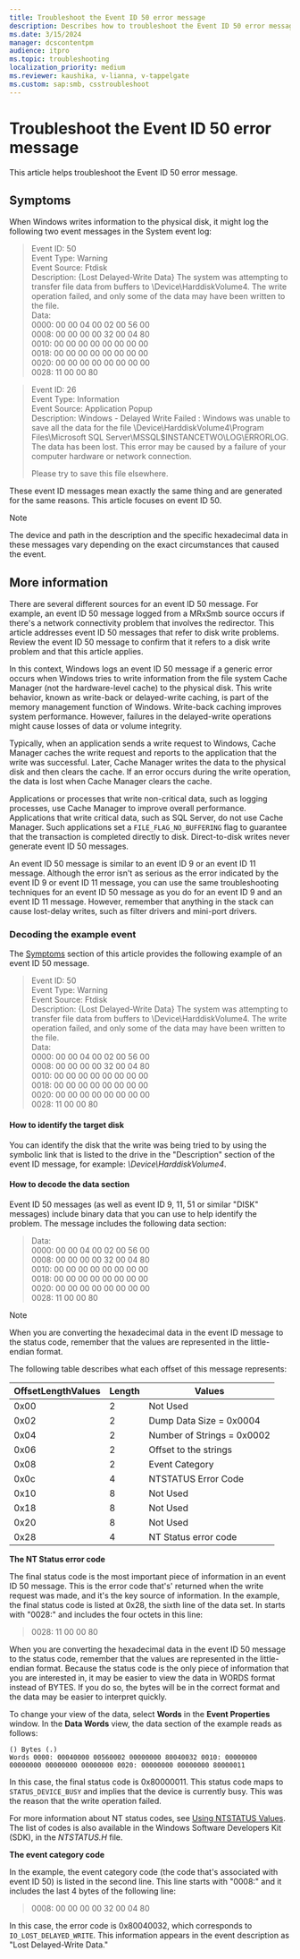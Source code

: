 ```yaml
---
title: Troubleshoot the Event ID 50 error message
description: Describes how to troubleshoot the Event ID 50 error message.
ms.date: 3/15/2024
manager: dcscontentpm
audience: itpro
ms.topic: troubleshooting
localization_priority: medium
ms.reviewer: kaushika, v-lianna, v-tappelgate
ms.custom: sap:smb, csstroubleshoot
---
```

# Troubleshoot the Event ID 50 error message

This article helps troubleshoot the Event ID 50 error message.

## Symptoms

When Windows writes information to the physical disk, it might log the following two event messages in the System event log:

> Event ID: 50  
Event Type: Warning  
Event Source: Ftdisk  
Description: {Lost Delayed-Write Data} The system was attempting to transfer file data from buffers to \Device\HarddiskVolume4. The write operation failed, and only some of the data may have been written to the file.  
Data:  
0000: 00 00 04 00 02 00 56 00  
0008: 00 00 00 00 32 00 04 80  
0010: 00 00 00 00 00 00 00 00  
0018: 00 00 00 00 00 00 00 00  
0020: 00 00 00 00 00 00 00 00  
0028: 11 00 00 80  

> Event ID: 26  
Event Type: Information  
Event Source: Application Popup  
Description: Windows - Delayed Write Failed : Windows was unable to save all the data for the file \Device\HarddiskVolume4\Program Files\Microsoft SQL Server\MSSQL$INSTANCETWO\LOG\ERRORLOG. The data has been lost. This error may be caused by a failure of your computer hardware or network connection.  
>  
> Please try to save this file elsewhere.  

These event ID messages mean exactly the same thing and are generated for the same reasons. This article focuses on event ID 50.

> [!NOTE]  
> The device and path in the description and the specific hexadecimal data in these messages vary depending on the exact circumstances that caused the event.

## More information

There are several different sources for an event ID 50 message. For example, an event ID 50 message logged from a MRxSmb source occurs if there's a network connectivity problem that involves the redirector. This article addresses event ID 50 messages that refer to disk write problems. Review the event ID 50 message to confirm that it refers to a disk write problem and that this article applies.

In this context, Windows logs an event ID 50 message if a generic error occurs when Windows tries to write information from the file system Cache Manager (not the hardware-level cache) to the physical disk. This write behavior, known as write-back or delayed-write caching, is part of the memory management function of Windows. Write-back caching improves system performance. However, failures in the delayed-write operations might cause losses of data or volume integrity.

Typically, when an application sends a write request to Windows, Cache Manager caches the write request and reports to the application that the write was successful. Later, Cache Manager writes the data to the physical disk and then clears the cache. If an error occurs during the write operation, the data is lost when Cache Manager clears the cache.

Applications or processes that write non-critical data, such as logging processes, use Cache Manager to improve overall performance. Applications that write critical data, such as SQL Server, do not use Cache Manager. Such applications set a `FILE_FLAG_NO_BUFFERING` flag to guarantee that the transaction is completed directly to disk. Direct-to-disk writes never generate event ID 50 messages.

An event ID 50 message is similar to an event ID 9 or an event ID 11 message. Although the error isn't as serious as the error indicated by the event ID 9 or event ID 11 message, you can use the same troubleshooting techniques for an event ID 50 message as you do for an event ID 9 and an event ID 11 message. However, remember that anything in the stack can cause lost-delay writes, such as filter drivers and mini-port drivers.

### Decoding the example event

The [Symptoms](#symptoms) section of this article provides the following example of an event ID 50 message.

> Event ID: 50  
Event Type: Warning  
Event Source: Ftdisk  
Description: {Lost Delayed-Write Data} The system was attempting to transfer file data from buffers to \Device\HarddiskVolume4. The write operation failed, and only some of the data may have been written to the file.  
Data:  
0000: 00 00 04 00 02 00 56 00  
0008: 00 00 00 00 32 00 04 80  
0010: 00 00 00 00 00 00 00 00  
0018: 00 00 00 00 00 00 00 00  
0020: 00 00 00 00 00 00 00 00  
0028: 11 00 00 80  

#### How to identify the target disk

You can identify the disk that the write was being tried to by using the symbolic link that is listed to the drive in the "Description" section of the event ID message, for example: *\\Device\\HarddiskVolume4*.

#### How to decode the data section

Event ID 50 messages (as well as event ID 9, 11, 51 or similar "DISK" messages) include binary data that you can use to help identify the problem. The message includes the following data section:

> Data:  
0000: 00 00 04 00 02 00 56 00  
0008: 00 00 00 00 32 00 04 80  
0010: 00 00 00 00 00 00 00 00  
0018: 00 00 00 00 00 00 00 00  
0020: 00 00 00 00 00 00 00 00  
0028: 11 00 00 80  

> [!NOTE]  
> When you are converting the hexadecimal data in the event ID message to the status code, remember that the values are represented in the little-endian format.

The following table describes what each offset of this message represents:

|OffsetLengthValues|Length|Values|
|-----------|------------|---------|
|0x00|2|Not Used|
|0x02|2|Dump Data Size = 0x0004|
|0x04|2|Number of Strings = 0x0002|
|0x06|2|Offset to the strings|
|0x08|2|Event Category|
|0x0c|4|NTSTATUS Error Code|
|0x10|8|Not Used|
|0x18|8|Not Used|
|0x20|8|Not Used|
|0x28|4|NT Status error code|

**The NT Status error code**

The final status code is the most important piece of information in an event ID 50 message. This is the error code that's' returned when the write request was made, and it's the key source of information. In the example, the final status code is listed at 0x28, the sixth line of the data set. In starts with "0028:" and includes the four octets in this line:

> 0028: 11 00 00 80

When you are converting the hexadecimal data in the event ID 50 message to the status code, remember that the values are represented in the little-endian format. Because the status code is the only piece of information that you are interested in, it may be easier to view the data in WORDS format instead of BYTES. If you do so, the bytes will be in the correct format and the data may be easier to interpret quickly.

To change your view of the data, select **Words** in the **Event Properties** window. In the **Data Words** view, the data section of the example reads as follows:

```output
() Bytes (.) 
Words 0000: 00040000 00560002 00000000 80040032 0010: 00000000 00000000 00000000 00000000 0020: 00000000 00000000 80000011
```

In this case, the final status code is 0x80000011. This status code maps to `STATUS_DEVICE_BUSY` and implies that the device is currently busy. This was the reason that the write operation failed.

For more information about NT status codes, see [Using NTSTATUS Values](/windows-hardware/drivers/kernel/using-ntstatus-values). The list of codes is also available in the Windows Software Developers Kit (SDK), in the *NTSTATUS.H* file.

**The event category code**

In the example, the event category code (the code that's associated with event ID 50) is listed in the second line. This line starts with "0008:" and it includes the last 4 bytes of the following line:  

> 0008: 00 00 00 00 32 00 04 80  

In this case, the error code is 0x80040032, which corresponds to `IO_LOST_DELAYED_WRITE`. This information appears in the event description as "Lost Delayed-Write Data."
